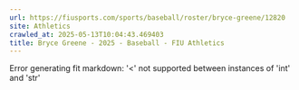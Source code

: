 ```yaml
---
url: https://fiusports.com/sports/baseball/roster/bryce-greene/12820
site: Athletics
crawled_at: 2025-05-13T10:04:43.469403
title: Bryce Greene - 2025 - Baseball - FIU Athletics
---
```


Error generating fit markdown: '<' not supported between instances of 'int' and 'str'